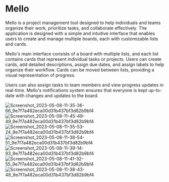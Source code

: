 # Mello

Mello is a project management tool designed to help individuals and teams organize their work, prioritize tasks, and collaborate effectively. The application is designed with a simple and intuitive interface that enables users to create and manage multiple boards, each with customizable lists and cards.

Mello's main interface consists of a board with multiple lists, and each list contains cards that represent individual tasks or projects. Users can create cards, add detailed descriptions, assign due dates, and assign labels to help organize their workflow. Cards can be moved between lists, providing a visual representation of progress.

Users can also assign tasks to team members and view progress updates in real-time. Mello's notifications system ensures that everyone is kept up-to-date with changes and updates to the board.

![Screenshot_2023-05-08-11-35-36-66_9e7f7a482eca00d31b437bf3d82b9bf4](https://user-images.githubusercontent.com/108234210/236765585-0bab3114-1d1e-4ee5-9e9e-a45f2b782fe8.jpg)
![Screenshot_2023-05-08-11-45-49-49_9e7f7a482eca00d31b437bf3d82b9bf4](https://user-images.githubusercontent.com/108234210/236766891-be6d46f1-3794-42aa-9b26-74d33dfcc3f7.jpg)
![Screenshot_2023-05-08-11-35-53-24_9e7f7a482eca00d31b437bf3d82b9bf4](https://user-images.githubusercontent.com/108234210/236765602-141e3fdd-e95d-45b1-b250-f8d71211b181.jpg)
![Screenshot_2023-05-08-11-38-54-51_9e7f7a482eca00d31b437bf3d82b9bf4](https://user-images.githubusercontent.com/108234210/236765606-0c990845-ff8c-4a40-81be-48abed1f6535.jpg)
![Screenshot_2023-05-08-11-39-14-93_9e7f7a482eca00d31b437bf3d82b9bf4](https://user-images.githubusercontent.com/108234210/236765611-d1291905-bf49-4b96-83f0-e42ba64fc7ae.jpg)
![Screenshot_2023-05-08-11-41-32-55_9e7f7a482eca00d31b437bf3d82b9bf4](https://user-images.githubusercontent.com/108234210/236765613-9ffc04a8-5fb8-489a-94d0-85b58c651fd1.jpg)
![Screenshot_2023-05-08-11-38-43-48_9e7f7a482eca00d31b437bf3d82b9bf4](https://user-images.githubusercontent.com/108234210/236765614-13fb7420-9382-48fa-b66b-e1637f08d818.jpg)
